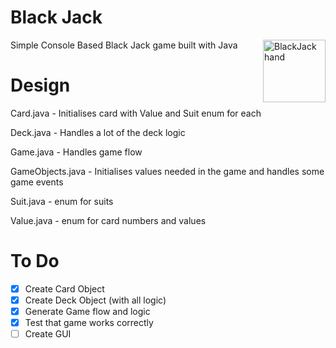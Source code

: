 # Black Jack 
<img align="right" src="https://crescent.edu/uploads/editor/images/Blackjack.png" alt="BlackJack hand" width="100" height="100">

Simple Console Based Black Jack game built with Java

# Design
Card.java - Initialises card with Value and Suit enum for each

Deck.java - Handles a lot of the deck logic

Game.java - Handles game flow

GameObjects.java - Initialises values needed in the game and handles some game events

Suit.java - enum for suits

Value.java - enum for card numbers and values

# To Do

- [x] Create Card Object
- [x] Create Deck Object (with all logic)
- [x] Generate Game flow and logic
- [x] Test that game works correctly
- [ ] Create GUI
